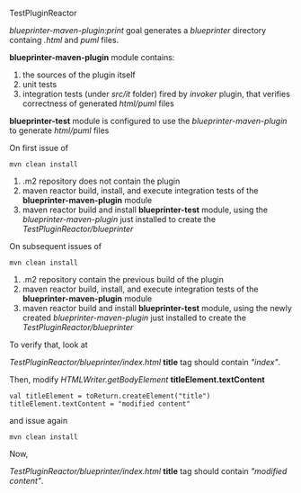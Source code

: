 TestPluginReactor

_blueprinter-maven-plugin:print_ goal generates a _blueprinter_ directory containg _.html_ and _puml_ files.

__blueprinter-maven-plugin__ module contains:

1) the sources of the plugin itself
2) unit tests
3) integration tests (under _src/it_ folder) fired by _invoker_ plugin, that verifies correctness of generated _html/puml_ files

__blueprinter-test__ module is configured to use the _blueprinter-maven-plugin_ to generate _html/puml_ files

On first issue of 

    mvn clean install

1) .m2 repository does not contain the plugin
2) maven reactor build, install, and execute integration tests of the __blueprinter-maven-plugin__ module
3) maven reactor build and install __blueprinter-test__ module, using the _blueprinter-maven-plugin_ just installed to create the _TestPluginReactor/blueprinter_

On subsequent issues of

    mvn clean install

1) .m2 repository contain the previous build of the plugin
2) maven reactor build, install, and execute integration tests of the __blueprinter-maven-plugin__ module
3) maven reactor build and install __blueprinter-test__ module, using the newly created _blueprinter-maven-plugin_ just installed to create the _TestPluginReactor/blueprinter_

To verify that, look at 

_TestPluginReactor/blueprinter/index.html_ __title__ tag should contain _"index"_.

Then, modify _HTMLWriter.getBodyElement_ __titleElement.textContent__

    val titleElement = toReturn.createElement("title")
    titleElement.textContent = "modified content"

and issue again

    mvn clean install

Now, 

_TestPluginReactor/blueprinter/index.html_ __title__ tag  should contain _"modified content"_.
